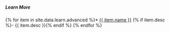 ##### Learn More

{% for item in site.data.learn.advanced %}* <i class="{{ item.icon }}"></i> [{{ item.name }}]({{item.link}}) {% if item.desc %}- {{ item.desc }}{% endif %}
{% endfor %}
